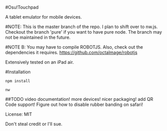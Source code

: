 #Osu!Touchpad

A tablet emulator for mobile devices.

#NOTE:
This is the master branch of the repo. I plan to shift over to nw.js. Checkout the branch 'pure' if you want to have pure node. The branch may not be maintained in the future.

#NOTE B:
You may have to compile ROBOTJS. Also, check out the dependencies it requires. https://github.com/octalmage/robotjs

Extensively tested on an iPad air. 

#Installation
```
npm install

nw

```

##TODO
video documentation!
more devices!
nicer packaging!
add QR Code support!
Figure out how to disable rubber banding on safari!

License: MIT

Don't steal credit or I'll sue.
